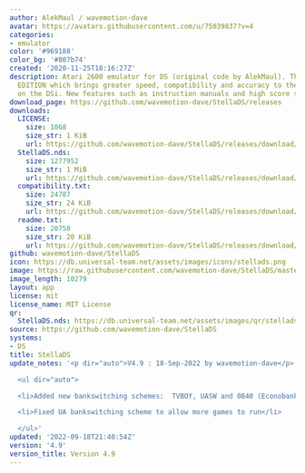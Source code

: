 ```yaml
---
author: AlekMaul / wavemotion-dave
avatar: https://avatars.githubusercontent.com/u/75039837?v=4
categories:
- emulator
color: '#969188'
color_bg: '#807b74'
created: '2020-11-25T18:16:27Z'
description: Atari 2600 emulator for DS (original code by AlekMaul). This is the PHOENIX
  EDITION which brings greater speed, compatibility and accuracy to the emulation
  on the DSi. New features such as instruction manuals and high score support included!
download_page: https://github.com/wavemotion-dave/StellaDS/releases
downloads:
  LICENSE:
    size: 1068
    size_str: 1 KiB
    url: https://github.com/wavemotion-dave/StellaDS/releases/download/4.9/LICENSE
  StellaDS.nds:
    size: 1277952
    size_str: 1 MiB
    url: https://github.com/wavemotion-dave/StellaDS/releases/download/4.9/StellaDS.nds
  compatibility.txt:
    size: 24787
    size_str: 24 KiB
    url: https://github.com/wavemotion-dave/StellaDS/releases/download/4.9/compatibility.txt
  readme.txt:
    size: 20750
    size_str: 20 KiB
    url: https://github.com/wavemotion-dave/StellaDS/releases/download/4.9/readme.txt
github: wavemotion-dave/StellaDS
icon: https://db.universal-team.net/assets/images/icons/stellads.png
image: https://raw.githubusercontent.com/wavemotion-dave/StellaDS/master/arm9/gfx/bgTop.png
image_length: 10279
layout: app
license: mit
license_name: MIT License
qr:
  StellaDS.nds: https://db.universal-team.net/assets/images/qr/stellads-nds.png
source: https://github.com/wavemotion-dave/StellaDS
systems:
- DS
title: StellaDS
update_notes: '<p dir="auto">V4.9 : 18-Sep-2022 by wavemotion-dave</p>

  <ul dir="auto">

  <li>Added new bankswitching schemes:  TVBOY, UASW and 0840 (Econobanking)</li>

  <li>Fixed UA bankswitching scheme to allow more games to run</li>

  </ul>'
updated: '2022-09-18T21:40:54Z'
version: '4.9'
version_title: Version 4.9
---
```

